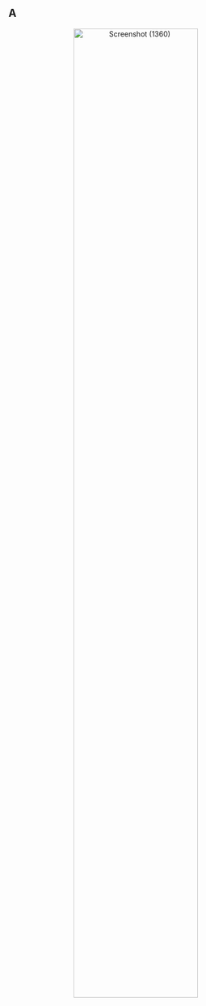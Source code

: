 ## A

<div align="center">
  <img src="https://github.com/user-attachments/assets/2fbed666-2726-4494-91fa-0497743a9d55" alt="Screenshot (1360)" style="width:70%; height:auto;" />
</div>

<!--
![Alt](https://repobeats.axiom.co/api/embed/431a07d0bfe331438379af475645347a6f2d6353.svg "Repobeats analytics image")
**Aravindprime23/Aravindprime23** is a ✨ _special_ ✨ repository because its `README.md` (this file) appears on your GitHub profile.

Here are some ideas to get you started:

- 🔭 I’m currently working on ...
- 🌱 I’m currently learning ...
- 👯 I’m looking to collaborate on ...
- 🤔 I’m looking for help with ...
- 💬 Ask me about ...
- 📫 How to reach me: ...
- 😄 Pronouns: ...
- ⚡ Fun fact: ...
-->
